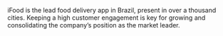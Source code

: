 iFood is the lead food delivery app in Brazil, present in over a thousand cities.
Keeping a high customer engagement is key for growing and consolidating the company’s position as the market leader.